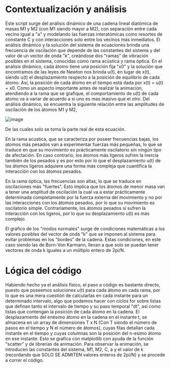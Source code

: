 # Contextualización y análisis

Este script surge del análisis dinámico de una cadena lineal diatómica de masas M1 y M2 (con M1 siendo mayor a M2), con separación entre cada vecino igual a "a" y modelando las fuerzas interatómicas como resortes de constante C y con interacciones solo entre los vecinos más inmediatos.
El análisis dinámico y la solución del sistema de ecuaciones brinda una frecuencia de oscilación que depende de las constantes del sistema y del valor de un vector de onda "k", creándose dos "ramas" de vibración posibles en el sistema, conocidas como
rama acústica y rama óptica. 
En el análisis dinámico, cada átomo tiene una posición fija "x0" y la solución que encontramos de las leyes de Newton nos brinda u(t), en lugar de x(t), siendo u(t) el desplazamiento respecto a la posición de equilibrio de cada átomo. Así, la posición de cada átomo 
en el tiempo está dada por x(t) = u(t) + x0.
Como un aspecto importante antes de realizar la animacion, atendiendo a la rama que se grafique, el comportamiento de u(t) de cada atomo va a variar de acuerdo a si uno es mas masivo que el otro. Del análisis dinámico, se encuentra la siguiente relación entre las amplitudes
de oscilación de los átomos M1 y M2,

![image](https://github.com/user-attachments/assets/6b294b76-3ef6-4da7-8fde-6b1d9ed4da9b)

De las cuales solo se toma la parte real de esta ecuación. 

En la rama acustica, que se caracteriza por poseer frecuencias bajas, los atomos más pesados van a experimentar fuerzas más pequeñas, lo que se traduce en que su movimiento es prácticamente oscilatorio sin ningún tipo de afectación. En caso contrario, los átomos más ligeros sufren la inercia también de los pesados y es por esto por lo que el desplazamiento u(t) de los átomos ligeros adquiere una forma más compleja que cuantifica la interacción con los átomos pesados. 

En la rama óptica, las frecuencias son altas, lo que se traduce en oscilaciones más "fuertes". Esto implica que los átomos de menor masa van a tener una amplitud de oscilación la cual va a estar prácticamente determinada completamente por la fuerza externa del movimiento
y no por las interacciones con los átomos pesados, por lo que su movimiento es oscilatorio simple. Contrariamente, los átomos pesados sí sufren la interacción con los ligeros, por lo que su desplazamiento u(t) es más complejo. 

El gráfico de los "modos normales" surge de condiciones matemáticas a los valores posibles del vector de onda "k" que se imponen al sistema para evitar problemas en los "bordes" de la cadena. Estas condiciones, en este caso siendo las de Born-Von Karmann, llevan a que
solo se puedan tener vectores de onda k iguales a un múltiplo entero de 2pi/N. 

# Lógica del código

Habiendo hecho ya el análisis físico, el paso a código es bastante directo, puesto que poseemos soluciones u(t) para cada átomo en cada rama, por lo que es una mera cuestión de calcularlas en cada instante para un determinado intervalo, algo que podemos hacer
con ciclos for sobre listas que definan tanto el intervalo de tiempo y su paso temporal "dt", así como listas que contengan la posición de cada átomo en la cadena. 
El desplazamiento del enésimo átomo en la cadena en el instante t, se almacena en un array de dimensiones T x N (Con T siendo el número de pasos en el tiempo y N el número de átomos), cuyas filas detallan cada instante en el tiempo y cuyas columnas son la posición
del n-esimo átomo en ese instante. Esto se grafica con matplotlib con ayuda de la función "scatter" y de librerías de animación. 
Para observar la animación, se introducen las constantes del sistema, M1, M2, C, a y el valor de k (recordando que SOLO SE ADMITEN valores enteros de 2pi/N) y se procede a correr el código.

